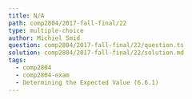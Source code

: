 ```yaml
---
title: N/A
path: comp2804/2017-fall-final/22
type: multiple-choice
author: Michiel Smid
question: comp2804/2017-fall-final/22/question.ts
solution: comp2804/2017-fall-final/22/solution.md
tags:
  - comp2804
  - comp2804-exam
  - Determining the Expected Value (6.6.1)
---
```

